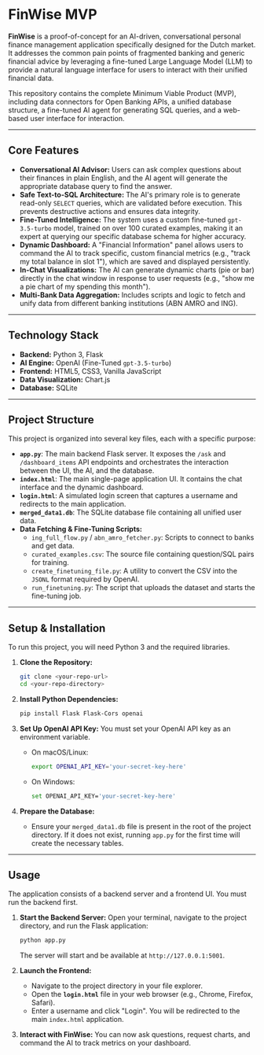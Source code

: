 # FinWise MVP

**FinWise** is a proof-of-concept for an AI-driven, conversational personal finance management application specifically designed for the Dutch market. It addresses the common pain points of fragmented banking and generic financial advice by leveraging a fine-tuned Large Language Model (LLM) to provide a natural language interface for users to interact with their unified financial data.

This repository contains the complete Minimum Viable Product (MVP), including data connectors for Open Banking APIs, a unified database structure, a fine-tuned AI agent for generating SQL queries, and a web-based user interface for interaction.

---

## Core Features

* **Conversational AI Advisor:** Users can ask complex questions about their finances in plain English, and the AI agent will generate the appropriate database query to find the answer.
* **Safe Text-to-SQL Architecture:** The AI's primary role is to generate read-only `SELECT` queries, which are validated before execution. This prevents destructive actions and ensures data integrity.
* **Fine-Tuned Intelligence:** The system uses a custom fine-tuned `gpt-3.5-turbo` model, trained on over 100 curated examples, making it an expert at querying our specific database schema for higher accuracy.
* **Dynamic Dashboard:** A "Financial Information" panel allows users to command the AI to track specific, custom financial metrics (e.g., "track my total balance in slot 1"), which are saved and displayed persistently.
* **In-Chat Visualizations:** The AI can generate dynamic charts (pie or bar) directly in the chat window in response to user requests (e.g., "show me a pie chart of my spending this month").
* **Multi-Bank Data Aggregation:** Includes scripts and logic to fetch and unify data from different banking institutions (ABN AMRO and ING).

---

## Technology Stack

* **Backend:** Python 3, Flask
* **AI Engine:** OpenAI (Fine-Tuned `gpt-3.5-turbo`)
* **Frontend:** HTML5, CSS3, Vanilla JavaScript
* **Data Visualization:** Chart.js
* **Database:** SQLite

---

## Project Structure

This project is organized into several key files, each with a specific purpose:

* **`app.py`**: The main backend Flask server. It exposes the `/ask` and `/dashboard_items` API endpoints and orchestrates the interaction between the UI, the AI, and the database.
* **`index.html`**: The main single-page application UI. It contains the chat interface and the dynamic dashboard.
* **`login.html`**: A simulated login screen that captures a username and redirects to the main application.
* **`merged_data1.db`**: The SQLite database file containing all unified user data.
* **Data Fetching & Fine-Tuning Scripts:**
    * `ing_full_flow.py` / `abn_amro_fetcher.py`: Scripts to connect to banks and get data.
    * `curated_examples.csv`: The source file containing question/SQL pairs for training.
    * `create_finetuning_file.py`: A utility to convert the CSV into the `JSONL` format required by OpenAI.
    * `run_finetuning.py`: The script that uploads the dataset and starts the fine-tuning job.

---

## Setup & Installation

To run this project, you will need Python 3 and the required libraries.

1.  **Clone the Repository:**
    ```bash
    git clone <your-repo-url>
    cd <your-repo-directory>
    ```

2.  **Install Python Dependencies:**
    ```bash
    pip install Flask Flask-Cors openai
    ```

3.  **Set Up OpenAI API Key:**
    You must set your OpenAI API key as an environment variable.
    * On macOS/Linux:
        ```bash
        export OPENAI_API_KEY='your-secret-key-here'
        ```
    * On Windows:
        ```bash
        set OPENAI_API_KEY='your-secret-key-here'
        ```

4.  **Prepare the Database:**
    * Ensure your `merged_data1.db` file is present in the root of the project directory. If it does not exist, running `app.py` for the first time will create the necessary tables.

---

## Usage

The application consists of a backend server and a frontend UI. You must run the backend first.

1.  **Start the Backend Server:**
    Open your terminal, navigate to the project directory, and run the Flask application:
    ```bash
    python app.py
    ```
    The server will start and be available at `http://127.0.0.1:5001`.

2.  **Launch the Frontend:**
    * Navigate to the project directory in your file explorer.
    * Open the **`login.html`** file in your web browser (e.g., Chrome, Firefox, Safari).
    * Enter a username and click "Login". You will be redirected to the main `index.html` application.

3.  **Interact with FinWise:**
    You can now ask questions, request charts, and command the AI to track metrics on your dashboard.
